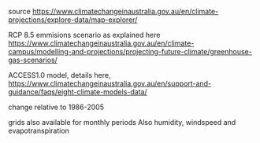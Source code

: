 source
https://www.climatechangeinaustralia.gov.au/en/climate-projections/explore-data/map-explorer/

RCP 8.5 emmisions scenario as explained here
https://www.climatechangeinaustralia.gov.au/en/climate-campus/modelling-and-projections/projecting-future-climate/greenhouse-gas-scenarios/

ACCESS1.0 model, details here,
https://www.climatechangeinaustralia.gov.au/en/support-and-guidance/faqs/eight-climate-models-data/ 

change relative to 1986-2005

grids also available for monthly periods
Also humidity, windspeed and evapotranspiration